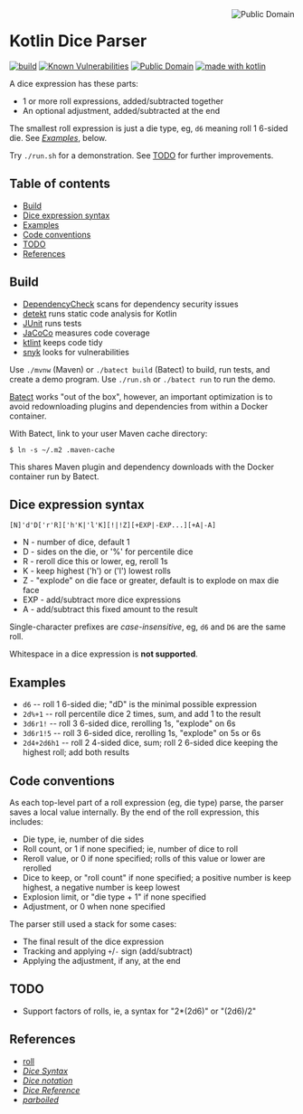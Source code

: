 <a href="LICENSE.md">
<img src="https://unlicense.org/pd-icon.png" alt="Public Domain" align="right"/>
</a>

# Kotlin Dice Parser

[![build](https://github.com/binkley/kotlin-dice/workflows/build/badge.svg)](https://github.com/binkley/kotlin-dice/actions)
[![Known Vulnerabilities](https://snyk.io/test/github/binkley/kotlin-dice/badge.svg)](https://snyk.io/test/github/binkley/kotlin-dice)
[![Public Domain](https://img.shields.io/badge/license-Public%20Domain-blue.svg)](http://unlicense.org/)
[![made with kotlin](https://img.shields.io/badge/made%20with-Kotlin-1f425f.svg)](https://kotlinlang.org/)

A dice expression has these parts:

- 1 or more roll expressions, added/subtracted together
- An optional adjustment, added/subtracted at the end

The smallest roll expression is just a die type, eg, `d6` meaning roll 1
6-sided die.  See [_Examples_](#examples), below.

Try `./run.sh` for a demonstration.  See [TODO](#todo) for further improvements.

## Table of contents

* [Build](#build)
* [Dice expression syntax](#dice-expression-syntax)
* [Examples](#examples)
* [Code conventions](#code-conventions)
* [TODO](#todo)
* [References](#references)

## Build

* [DependencyCheck](https://github.com/jeremylong/DependencyCheck) scans
for dependency security issues
* [detekt](https://github.com/arturbosch/detekt) runs static code analysis
for Kotlin
* [JUnit](https://github.com/junit-team/junit5) runs tests
* [JaCoCo](https://github.com/jacoco/jacoco) measures code coverage
* [ktlint](https://github.com/pinterest/ktlint) keeps code tidy
* [snyk](https://snyk.io/test/github/binkley/kotlin-dice) looks for
vulnerabilities

Use `./mvnw` (Maven) or `./batect build` (Batect) to build, run tests, and
create a demo program.  Use `./run.sh` or `./batect run` to run the demo.

[Batect](https://batect.dev/) works "out of the box", however, an important
optimization is to avoid redownloading plugins and dependencies from within
a Docker container.

With Batect, link to your user Maven cache directory:

```
$ ln -s ~/.m2 .maven-cache
```

This shares Maven plugin and dependency downloads with the Docker container
run by Batect.

## Dice expression syntax

```
[N]'d'D['r'R]['h'K|'l'K][!|!Z][+EXP|-EXP...][+A|-A]
```

- N - number of dice, default 1
- D - sides on the die, or '%' for percentile dice
- R - reroll dice this or lower, eg, reroll 1s
- K - keep highest ('h') or ('l') lowest rolls
- Z - "explode" on die face or greater, default is to explode on max die face
- EXP - add/subtract more dice expressions
- A - add/subtract this fixed amount to the result

Single-character prefixes are _case-insensitive_, eg, `d6` and `D6` are the
same roll.

Whitespace in a dice expression is **not supported**.

## Examples

- `d6` -- roll 1 6-sided die; "dD" is the minimal possible expression
- `2d%+1` -- roll percentile dice 2 times, sum, and add 1 to the result
- `3d6r1!` -- roll 3 6-sided dice, rerolling 1s, "explode" on 6s
- `3d6r1!5` -- roll 3 6-sided dice, rerolling 1s, "explode" on 5s or 6s
- `2d4+2d6h1` -- roll 2 4-sided dice, sum; roll 2 6-sided dice keeping the
  highest roll; add both results

## Code conventions

As each top-level part of a roll expression (eg, die type) parse, the parser 
saves a local value internally.  By the end of the roll expression, this
includes:

- Die type, ie, number of die sides
- Roll count, or 1 if none specified; ie, number of dice to roll
- Reroll value, or 0 if none specified; rolls of this value or lower are
  rerolled
- Dice to keep, or "roll count" if none specified; a positive number is
  keep highest, a negative number is keep lowest
- Explosion limit, or "die type + 1" if none specified
- Adjustment, or 0 when none specified

The parser still used a stack for some cases:

- The final result of the dice expression
- Tracking and applying `+`/`-` sign (add/subtract)
- Applying the adjustment, if any, at the end

## TODO

* Support factors of rolls, ie, a syntax for "2*(2d6)" or "(2d6)/2"

## References

* [roll](https://github.com/matteocorti/roll#examples)
* [_Dice Syntax_](https://rollem.rocks/syntax/)
* [_Dice notation_](https://en.wikipedia.org/wiki/Dice_notation)
* [_Dice Reference_](https://wiki.roll20.net/Dice_Reference)
* [_parboiled_](https://github.com/sirthias/parboiled/wiki)
